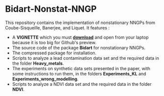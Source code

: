 # Bidart-Nonstat-NNGP

This repository contains the implementation of nonstationary NNGPs from Coube-Sisqueille, Banerjee, and Liquet. It features : 

* A **VIGNETTE** which you must [**download**](https://raw.githubusercontent.com/SebastienCoube/Nonstat-NNGP/master/vignette_.html) and open from your laptop because it is too big for Github's preview. 
* The source code of the package **Bidart** for nonstationary NNGPs.
* The compressed package for installation.
* Scripts to analyze a lead contamination data set and the required data in the folder **Heavy_metals**.
* The experiments on synthetic data sets presented in the paper, with some instructions to run them, in the folders **Experiments_KL** and **Experiments_wrong_modelling**.
* Scripts to analyze a NDVI data set and the required data in the folder **NDVI**.
 
